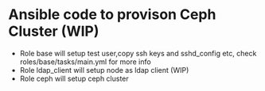 # Ansible code to provison Ceph Cluster (WIP)

 - Role base will setup test user,copy ssh keys and sshd_config etc, check roles/base/tasks/main.yml for more info
 - Role ldap_client will setup node as ldap client (WIP)
 - Role ceph will setup ceph cluster

